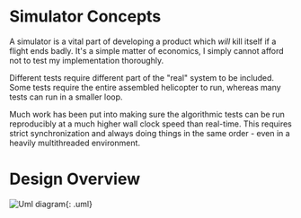 # Simulator Concepts
A simulator is a vital part of developing a product which *will* kill itself if a flight ends badly.
It's a simple matter of economics, I simply cannot afford not to test my implementation thoroughly.

Different tests require different part of the "real" system to be included. Some tests require the entire
assembled helicopter to run, whereas many tests can run in a smaller loop.

Much work has been put into making sure the algorithmic tests can be run reproducibly at a much
higher wall clock speed than real-time. This requires strict synchronization and always doing things
in the same order - even in a heavily multithreaded environment.

# Design Overview

![Uml diagram](simulation.uml){: .uml}

